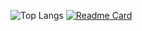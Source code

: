 ![Top Langs](https://github-readme-stats.vercel.app/api/top-langs/?username=ShaneDT1126&layout=compact)
[![Readme Card](https://github-readme-stats.vercel.app/api/pin/?username=ShaneDT1126&repo=CSIT-340-Final-Project)](https://github.com/ShaneDT1126/CSIT-340-Final-Project)
<!--
**ShaneDT1126/ShaneDT1126** is a ✨ _special_ ✨ repository because its `README.md` (this file) appears on your GitHub profile.

Here are some ideas to get you started:

- 🔭 I’m currently working on ...
- 🌱 I’m currently learning ...
- 👯 I’m looking to collaborate on ...
- 🤔 I’m looking for help with ...
- 💬 Ask me about ...
- 📫 How to reach me: ...
- 😄 Pronouns: ...
- ⚡ Fun fact: ...
-->
